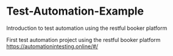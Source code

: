 # Test-Automation-Example
Introduction to test automation using the restful booker platform

First test automation project using the restful booker platform https://automationintesting.online/#/
